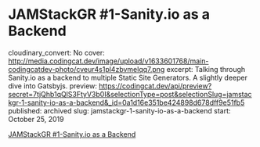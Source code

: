 # JAMStackGR #1-Sanity.io as a Backend

cloudinary_convert: No
cover: http://media.codingcat.dev/image/upload/v1633601768/main-codingcatdev-photo/cveur4s1pl4zbvmelqq7.png
excerpt: Talking through Sanity.io as a backend to multiple Static Site Generators. A slightly deeper dive into Gatsbyjs.
preview: https://codingcat.dev/api/preview?secret=7tjQhb1qQlS3FtyV3b0I&selectionType=post&selectionSlug=jamstackgr-1-sanity-io-as-a-backend&_id=0a1d16e351be424898d678dff9e51fb5
published: archived
slug: jamstackgr-1-sanity-io-as-a-backend
start: October 25, 2019

[JAMStackGR #1-Sanity.io as a Backend](JAMStackGR%20#1-Sanity%20io%20as%20a%20Backend%200a1d16e351be424898d678dff9e51fb5/JAMStackGR%20#1-Sanity%20io%20as%20a%20Backend%20556c9fd3c410419c8f8123d0f8d5069b.md)